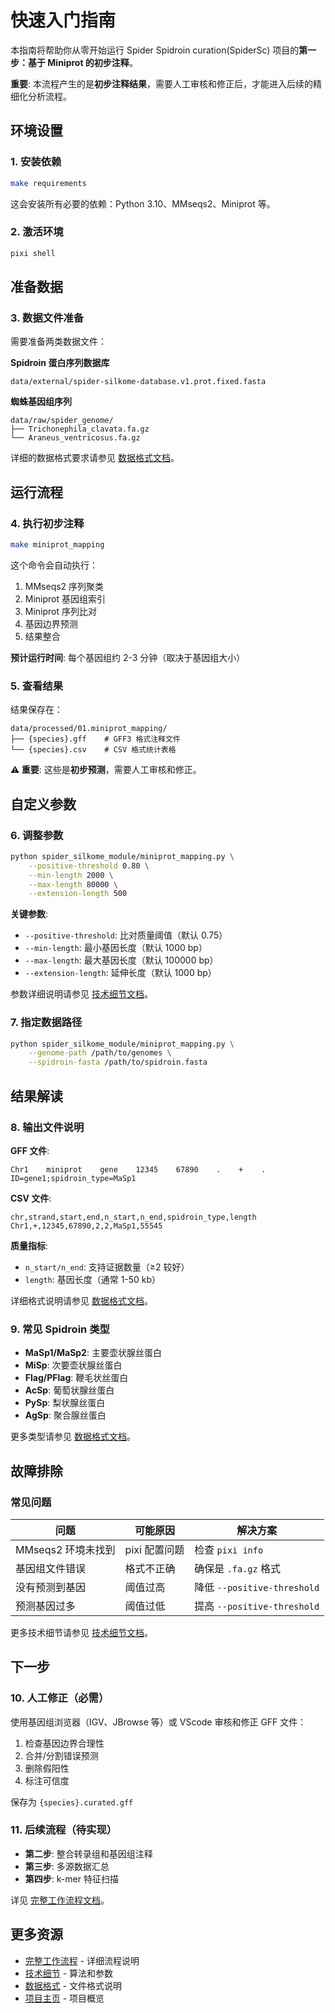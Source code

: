 # 快速入门指南

本指南将帮助你从零开始运行 Spider Spidroin curation(SpiderSc) 项目的**第一步：基于 Miniprot 的初步注释**。

**重要**: 本流程产生的是**初步注释结果**，需要人工审核和修正后，才能进入后续的精细化分析流程。

## 环境设置

### 1. 安装依赖

```bash
make requirements
```

这会安装所有必要的依赖：Python 3.10、MMseqs2、Miniprot 等。

### 2. 激活环境

```bash
pixi shell
```

## 准备数据

### 3. 数据文件准备

需要准备两类数据文件：

**Spidroin 蛋白序列数据库**

```
data/external/spider-silkome-database.v1.prot.fixed.fasta
```

**蜘蛛基因组序列**
```
data/raw/spider_genome/
├── Trichonephila_clavata.fa.gz
└── Araneus_ventricosus.fa.gz
```

详细的数据格式要求请参见 [数据格式文档](data-formats.md)。

## 运行流程

### 4. 执行初步注释

```bash
make miniprot_mapping
```

这个命令会自动执行：
1. MMseqs2 序列聚类
2. Miniprot 基因组索引
3. Miniprot 序列比对
4. 基因边界预测
5. 结果整合

**预计运行时间**: 每个基因组约 2-3 分钟（取决于基因组大小）

### 5. 查看结果

结果保存在：
```
data/processed/01.miniprot_mapping/
├── {species}.gff    # GFF3 格式注释文件
└── {species}.csv    # CSV 格式统计表格
```

**⚠️ 重要**: 这些是**初步预测**，需要人工审核和修正。

## 自定义参数

### 6. 调整参数

```bash
python spider_silkome_module/miniprot_mapping.py \
    --positive-threshold 0.80 \
    --min-length 2000 \
    --max-length 80000 \
    --extension-length 500
```

**关键参数**:
- `--positive-threshold`: 比对质量阈值（默认 0.75）
- `--min-length`: 最小基因长度（默认 1000 bp）
- `--max-length`: 最大基因长度（默认 100000 bp）
- `--extension-length`: 延伸长度（默认 1000 bp）

参数详细说明请参见 [技术细节文档](technical-details.md)。

### 7. 指定数据路径

```bash
python spider_silkome_module/miniprot_mapping.py \
    --genome-path /path/to/genomes \
    --spidroin-fasta /path/to/spidroin.fasta
```

## 结果解读

### 8. 输出文件说明

**GFF 文件**:
```
Chr1    miniprot    gene    12345    67890    .    +    .    ID=gene1;spidroin_type=MaSp1
```

**CSV 文件**:
```csv
chr,strand,start,end,n_start,n_end,spidroin_type,length
Chr1,+,12345,67890,2,2,MaSp1,55545
```

**质量指标**:
- `n_start/n_end`: 支持证据数量（≥2 较好）
- `length`: 基因长度（通常 1-50 kb）

详细格式说明请参见 [数据格式文档](data-formats.md)。

### 9. 常见 Spidroin 类型

- **MaSp1/MaSp2**: 主要壶状腺丝蛋白
- **MiSp**: 次要壶状腺丝蛋白
- **Flag/PFlag**: 鞭毛状丝蛋白
- **AcSp**: 葡萄状腺丝蛋白
- **PySp**: 梨状腺丝蛋白
- **AgSp**: 聚合腺丝蛋白

更多类型请参见 [数据格式文档](data-formats.md)。

## 故障排除

### 常见问题

| 问题 | 可能原因 | 解决方案 |
|------|---------|---------|
| MMseqs2 环境未找到 | pixi 配置问题 | 检查 `pixi info` |
| 基因组文件错误 | 格式不正确 | 确保是 `.fa.gz` 格式 |
| 没有预测到基因 | 阈值过高 | 降低 `--positive-threshold` |
| 预测基因过多 | 阈值过低 | 提高 `--positive-threshold` |

更多技术细节请参见 [技术细节文档](technical-details.md)。

## 下一步

### 10. 人工修正（必需）

使用基因组浏览器（IGV、JBrowse 等）或 VScode 审核和修正 GFF 文件：
1. 检查基因边界合理性
2. 合并/分割错误预测
3. 删除假阳性
4. 标注可信度

保存为 `{species}.curated.gff`

### 11. 后续流程（待实现）

- **第二步**: 整合转录组和基因组注释
- **第三步**: 多源数据汇总
- **第四步**: k-mer 特征扫描

详见 [完整工作流程文档](workflow.md)。

## 更多资源

- [完整工作流程](workflow.md) - 详细流程说明
- [技术细节](technical-details.md) - 算法和参数
- [数据格式](data-formats.md) - 文件格式说明
- [项目主页](index.md) - 项目概览

